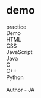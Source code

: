 # demo
practice
<br>
Demo
<br>
HTML
<br>
CSS
<br>
JavaScript
<br>
Java
<br>
C
<br>
C++
<br>
Python
<br>
<br>
Author - JA
